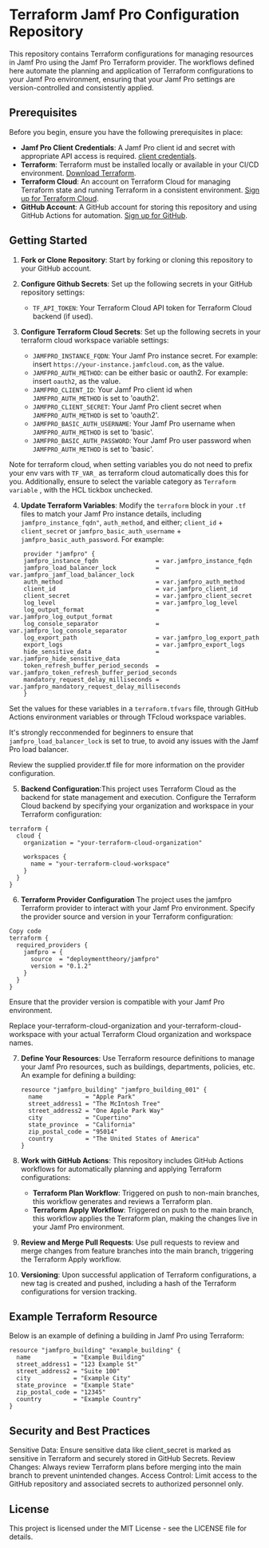 # Terraform Jamf Pro Configuration Repository

This repository contains Terraform configurations for managing resources in Jamf Pro using the Jamf Pro Terraform provider. The workflows defined here automate the planning and application of Terraform configurations to your Jamf Pro environment, ensuring that your Jamf Pro settings are version-controlled and consistently applied.

## Prerequisites

Before you begin, ensure you have the following prerequisites in place:

- **Jamf Pro Client Credentials**: A Jamf Pro client id and secret with appropriate API access is required. [client credentials](https://developer.jamf.com/jamf-pro/docs/client-credentials).
- **Terraform**: Terraform must be installed locally or available in your CI/CD environment. [Download Terraform](https://www.terraform.io/downloads.html).
- **Terraform Cloud**: An account on Terraform Cloud for managing Terraform state and running Terraform in a consistent environment. [Sign up for Terraform Cloud](https://app.terraform.io/signup/account).
- **GitHub Account**: A GitHub account for storing this repository and using GitHub Actions for automation. [Sign up for GitHub](https://github.com/join).


## Getting Started

1. **Fork or Clone Repository**: Start by forking or cloning this repository to your GitHub account.

2. **Configure Github Secrets**: Set up the following secrets in your GitHub repository settings:
    - `TF_API_TOKEN`: Your Terraform Cloud API token for Terraform Cloud backend (if used).

3. **Configure Terraform Cloud Secrets**: Set up the following secrets in your terraform cloud workspace variable settings:
    - `JAMFPRO_INSTANCE_FQDN`: Your Jamf Pro instance secret. For example: insert `https://your-instance.jamfcloud.com`, as the value.
    - `JAMFPRO_AUTH_METHOD`: can be either basic or oauth2. For example: insert `oauth2`, as the value.
    - `JAMFPRO_CLIENT_ID`: Your Jamf Pro client id when `JAMFPRO_AUTH_METHOD` is set to 'oauth2'.
    - `JAMFPRO_CLIENT_SECRET`: Your Jamf Pro client secret when `JAMFPRO_AUTH_METHOD` is set to 'oauth2'.
    - `JAMFPRO_BASIC_AUTH_USERNAME`: Your Jamf Pro username when `JAMFPRO_AUTH_METHOD` is set to 'basic'.
    - `JAMFPRO_BASIC_AUTH_PASSWORD`: Your Jamf Pro user password when `JAMFPRO_AUTH_METHOD` is set to 'basic'.

Note for terraform cloud, when setting variables you do not need to prefix your env vars with `TF_VAR_` as terraform cloud automatically does this for you. Additionally, ensure to select the variable category as `Terraform variable` , with the HCL tickbox unchecked.


4. **Update Terraform Variables**: Modify the `terraform` block in your `.tf` files to match your Jamf Pro instance details, including `jamfpro_instance_fqdn"`, `auth_method`, and either; `client_id` + `client_secret` or `jamfpro_basic_auth_username` + `jamfpro_basic_auth_password`. For example:

```hcl
    provider "jamfpro" {
    jamfpro_instance_fqdn                = var.jamfpro_instance_fqdn
    jamfpro_load_balancer_lock           = var.jamfpro_jamf_load_balancer_lock
    auth_method                          = var.jamfpro_auth_method
    client_id                            = var.jamfpro_client_id
    client_secret                        = var.jamfpro_client_secret
    log_level                            = var.jamfpro_log_level
    log_output_format                    = var.jamfpro_log_output_format
    log_console_separator                = var.jamfpro_log_console_separator
    log_export_path                      = var.jamfpro_log_export_path
    export_logs                          = var.jamfpro_export_logs
    hide_sensitive_data                  = var.jamfpro_hide_sensitive_data
    token_refresh_buffer_period_seconds  = var.jamfpro_token_refresh_buffer_period_seconds
    mandatory_request_delay_milliseconds = var.jamfpro_mandatory_request_delay_milliseconds
    }
```

Set the values for these variables in a `terraform.tfvars` file, through GitHub Actions environment variables or through TFcloud workspace variables.

It's strongly recconmended for beginners to ensure that `jamfpro_load_balancer_lock` is set to true, to avoid any issues with the Jamf Pro load balancer.

Review the supplied provider.tf file for more information on the provider configuration.


5. **Backend Configuration**:This project uses Terraform Cloud as the backend for state management and execution. Configure the Terraform Cloud backend by specifying your organization and workspace in your Terraform configuration:

```hcl
terraform {
  cloud {
    organization = "your-terraform-cloud-organization"

    workspaces {
      name = "your-terraform-cloud-workspace"
    }
  }
}
```

6. **Terraform Provider Configuration**
The project uses the jamfpro Terraform provider to interact with your Jamf Pro environment. Specify the provider source and version in your Terraform configuration:

```hcl
Copy code
terraform {
  required_providers {
    jamfpro = {
      source  = "deploymenttheory/jamfpro"
      version = "0.1.2"
    }
  }
}
```
Ensure that the provider version is compatible with your Jamf Pro environment.



Replace your-terraform-cloud-organization and your-terraform-cloud-workspace with your actual Terraform Cloud organization and workspace names.

7. **Define Your Resources**: Use Terraform resource definitions to manage your Jamf Pro resources, such as buildings, departments, policies, etc. An example for defining a building:
    ```hcl
    resource "jamfpro_building" "jamfpro_building_001" {
      name            = "Apple Park"
      street_address1 = "The McIntosh Tree"
      street_address2 = "One Apple Park Way"
      city            = "Cupertino"
      state_province  = "California"
      zip_postal_code = "95014"
      country         = "The United States of America"
    }
    ```

5. **Work with GitHub Actions**: This repository includes GitHub Actions workflows for automatically planning and applying Terraform configurations:
    - **Terraform Plan Workflow**: Triggered on push to non-main branches, this workflow generates and reviews a Terraform plan.
    - **Terraform Apply Workflow**: Triggered on push to the main branch, this workflow applies the Terraform plan, making the changes live in your Jamf Pro environment.

6. **Review and Merge Pull Requests**: Use pull requests to review and merge changes from feature branches into the main branch, triggering the Terraform Apply workflow.

7. **Versioning**: Upon successful application of Terraform configurations, a new tag is created and pushed, including a hash of the Terraform configurations for version tracking.

## Example Terraform Resource

Below is an example of defining a building in Jamf Pro using Terraform:

```hcl
resource "jamfpro_building" "example_building" {
  name            = "Example Building"
  street_address1 = "123 Example St"
  street_address2 = "Suite 100"
  city            = "Example City"
  state_province  = "Example State"
  zip_postal_code = "12345"
  country         = "Example Country"
}
```

## Security and Best Practices

Sensitive Data: Ensure sensitive data like client_secret is marked as sensitive in Terraform and securely stored in GitHub Secrets.
Review Changes: Always review Terraform plans before merging into the main branch to prevent unintended changes.
Access Control: Limit access to the GitHub repository and associated secrets to authorized personnel only.


## License
This project is licensed under the MIT License - see the LICENSE file for details.